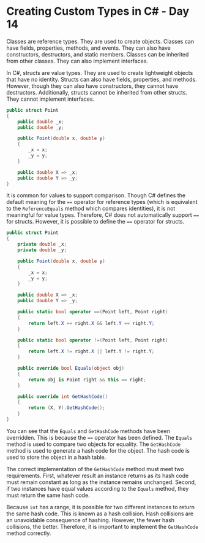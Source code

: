 # Creating Custom Types in C# - Day 14

Classes are reference types. They are used to create objects. Classes can have fields, properties, methods, and events. They can also have constructors, destructors, and static members. Classes can be inherited from other classes. They can also implement interfaces.

In C#, structs are value types. They are used to create lightweight objects that have no identity. Structs can also have fields, properties, and methods. However, though they can also have constructors, they cannot have destructors. Additionally, structs cannot be inherited from other structs. They cannot implement interfaces.

```csharp
public struct Point
{
	public double _x;
	public double _y;

	public Point(double x, double y)
	{
		_x = x;
		_y = y;
	}

	public double X => _x;
	public double Y => _y;
}
```

It is common for values to support comparison. Though C# defines the default meaning for the `==` operator for reference types (which is equivalent to the `ReferenceEquals` method which compares identities), it is not meaningful for value types. Therefore, C# does not automatically support `==` for structs. However, it is possible to define the `==` operator for structs.

```csharp
public struct Point
{
	private double _x;
	private double _y;

	public Point(double x, double y)
	{
		_x = x;
		_y = y;
	}

	public double X => _x;
	public double Y => _y;

	public static bool operator ==(Point left, Point right)
	{
		return left.X == right.X && left.Y == right.Y;
	}

	public static bool operator !=(Point left, Point right)
	{
		return left.X != right.X || left.Y != right.Y;
	}

	public override bool Equals(object obj)
	{
		return obj is Point right && this == right;
	}

	public override int GetHashCode()
	{
		return (X, Y).GetHashCode();
	}
}
```

You can see that the `Equals` and `GetHashCode` methods have been overridden. This is because the `==` operator has been defined. The `Equals` method is used to compare two objects for equality. The `GetHashCode` method is used to generate a hash code for the object. The hash code is used to store the object in a hash table.

The correct implementation of the `GetHashCode` method must meet two requirements. First, whatever result an instance returns as its hash code must remain constant as long as the instance remains unchanged. Second, if two instances have equal values according to the `Equals` method, they must return the same hash code.

Because `int` has a range, it is possible for two different instances to return the same hash code. This is known as a hash collision. Hash collisions are an unavoidable consequence of hashing. However, the fewer hash collisions, the better. Therefore, it is important to implement the `GetHashCode` method correctly.
